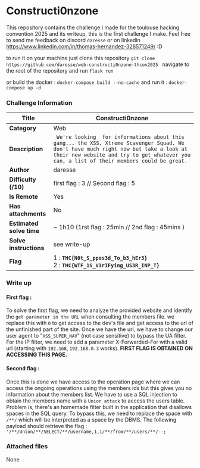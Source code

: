 # Constructi0nzone

This repository contains the challenge I made for the toulouse hacking convention 2025 and its writeup, this is the first challenge I make. Feel free to send me feedback on discord `daresse`  or on linkedin https://www.linkedin.com/in/thomas-hernandez-328571249/ :D

to run it on your machine just clone this repository 
 `git clone https://github.com/daresse/web-constructi0nzone-thcon2025 `
navigate to the root of the repository and run 
`flask run`

or build the docker : 
`docker-compose build --no-cache` 
and run it : 
`docker-compose up -d` 
### Challenge Information

| **Title**                | Constructi0nzone                                               |
| ------------------------ | ------------------------------------------------------- |
| **Category**             | Web                                            |
| **Description**          | ` We're looking  for informations about this gang... the XSS, Xtreme Scavenger Squad. We don't have much right now but take a look at their new website and try to get whatever you can, a list of their members could be great.`                                                                              |
| **Author**               | daresse                                             |
| **Difficulty (/10)**     | first flag : 3 // Second flag : 5                                                       |
| **Is Remote**            | Yes                                                      |
| **Has attachments**      | No                                                     |
| **Estimated solve time** | ~ 1h10     (1rst flag : 25min  // 2nd flag : 45mins )                                             |
| **Solve instructions**   | see write-up                                   |
| **Flag**                 | 1 : **`THC{N0t_S_ppos3d_To_b3_hEr3}`** <br>2 : **`THC{WTF_1S_V3rIFying_US3R_INP_T}`**                                |


### Write up

#### First flag : 
To solve the first flag, we need to analyze the provided website and identify the `get parameter in the URL` when consulting the members file.
we replace this with `0` to get access to the dev's file and get access to the url of the unfinished part of the site. Once we have the url, we have to change our user agent to "`XSS_SUPER_NAV`" (not case sensitive) to bypass the UA filter. For the IP filter, we need to add a parameter X-Forwarded-For with a valid url (starting with `192.168`, `192.168.0.3` works). **FIRST FLAG IS OBTAINED ON ACCESSING THIS PAGE.**

#### Second flag :
Once this is done we have access to the operation page where we can access the ongoing operations using the members ids but this gives you no information about the members list. We have to use a SQL injection to obtain the members name with a `Union attack` to access the users table. Problem is, there's an homemade filter built in the application that disallows spaces in the SQL query. To bypass this, we need to replace the space with `/**/` which will be interpreted as a space by the DBMS. The following payload should retrieve the flag : `'/**/Union/**/SELECT/**/username,1,1/**/from/**/users/**/--;`
### Attached files

None
